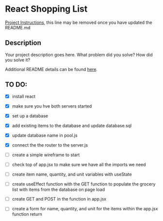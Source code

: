 # React Shopping List

[Project Instructions](./INSTRUCTIONS.md), this line may be removed once you have updated the README.md

## Description

Your project description goes here. What problem did you solve? How did you solve it?

Additional README details can be found [here](https://github.com/PrimeAcademy/readme-template/blob/master/README.md).

## TO DO: 

-[x] install react 
-[x] make sure you hve both servers started
-[x] set up a database 
-[x] add existing items to the database and update database.sql
-[x] update database name in pool.js
-[x] connect the the router to the server.js 
-[ ] create a simple wireframe to start
-[ ] check top of app.jsx to make sure we have all the imports we need
-[ ] create item name, quantity, and unit variables with useState
-[ ] create useEffect function with the GET function to populate the grocery list with items from the database on page load
-[ ] create GET and POST in the function in app.jsx
-[ ] create a form for name, quantity, and unit for the items within the app.jsx function return

